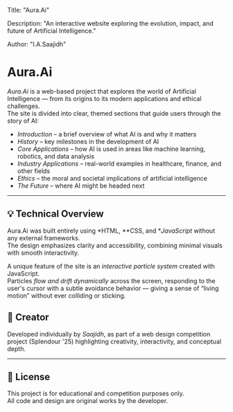 Title: "Aura.Ai"

Description: "An interactive website exploring the evolution, impact, and future of Artificial Intelligence."

Author: "I.A.Saajidh"

# Aura.Ai

*Aura.Ai* is a web-based project that explores the world of Artificial Intelligence — from its origins to its modern applications and ethical challenges.  
The site is divided into clear, themed sections that guide users through the story of AI:

- *Introduction* – a brief overview of what AI is and why it matters  
- *History* – key milestones in the development of AI  
- *Core Applications* – how AI is used in areas like machine learning, robotics, and data analysis  
- *Industry Applications* – real-world examples in healthcare, finance, and other fields  
- *Ethics* – the moral and societal implications of artificial intelligence  
- *The Future* – where AI might be headed next

---

## 💡 Technical Overview

Aura.Ai was built entirely using *HTML, **CSS, and **JavaScript* without any external frameworks.  
The design emphasizes clarity and accessibility, combining minimal visuals with smooth interactivity.

A unique feature of the site is an *interactive particle system* created with JavaScript.  
Particles *flow and drift dynamically* across the screen, responding to the user's cursor with a subtle avoidance behavior — giving a sense of “living motion” without ever colliding or sticking.


## 🧠 Creator

Developed individually by *Saajidh*, as part of a web design competition project (Splendour '25) highlighting creativity, interactivity, and conceptual depth.

---

## 📜 License

This project is for educational and competition purposes only.  
All code and design are original works by the developer.
